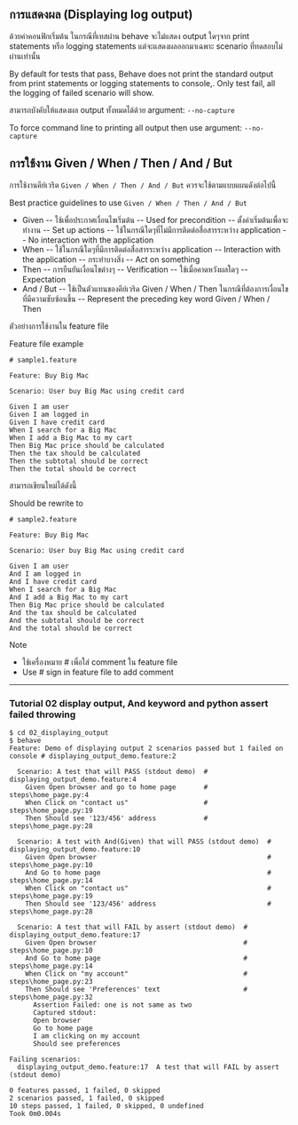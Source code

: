 
## การแสดงผล (Displaying  log output)

ด้วยค่าคอนฟิกเริ่มต้น ในกรณีที่เทสผ่าน behave จะไม่แสดง output ใดๆจาก print statements หรือ logging statements แต่จะแสดงผลออกมาเฉพาะ scenario ที่ทดสอบไม่ผ่านเท่านั้น 
 
By default for tests that pass, Behave does not print the standard output from print statements or logging statements to console,. Only test fail, all the logging of failed scenario will show. 

สามารถบังคับให้แสดงผล output ทั้งหมดได้ด้วย argument: `--no-capture`

To force command line to printing all output then use argument: `--no-capture`


## การใช้งาน Given / When / Then / And / But

การใช้งานคีย์เวริด `Given / When / Then / And / But` ควรจะใช้ตามแบบแผนดังต่อไปนี้

Best practice guidelines to use `Given / When / Then / And / But` 

 - Given
 -- ใช้เพื่อประกาศเงื่อนไขเริ่มต้น 
 -- Used for precondition
 -- ตั้งค่าเริ่มต้นเพื่อจะทำงาน 
-- Set up actions
 -- ใช้ในกรณีใดๆที่ไม่มีการติดต่อสื่อสารระหว่าง application 
 -- No interaction with the application
 - When
 -- ใช้ในกรณีใดๆที่มีการติดต่อสื่อสารระหว่าง application 
 -- Interaction with the application
 -- กระทำบางสิ่ง 
-- Act on something
 - Then
 -- การยืนยันเงื่อนไขต่างๆ 
 -- Verification
 -- ใช้เมื่อคาดหวังผลใดๆ 
-- Expectation
 - And / But
 -- ใช้เป็นตัวแทนของคีย์เวริด Given / When / Then ในกรณีที่ต้องการเงื่อนไขที่มีความซับซ้อนขึ้น 
 -- Represent the preceding key word Given / When / Then

ตัวอย่างการใช้งานใน feature file 

Feature file example

```
# sample1.feature

Feature: Buy Big Mac

Scenario: User buy Big Mac using credit card

Given I am user 
Given I am logged in 
Given I have credit card 
When I search for a Big Mac 
When I add a Big Mac to my cart 
Then Big Mac price should be calculated 
Then the tax should be calculated 
Then the subtotal should be correct 
Then the total should be correct
```
สามารถเขียนใหม่ได้ดังนี้

Should be rewrite to
```
# sample2.feature

Feature: Buy Big Mac

Scenario: User buy Big Mac using credit card

Given I am user 
And I am logged in 
And I have credit card 
When I search for a Big Mac 
And I add a Big Mac to my cart 
Then Big Mac price should be calculated 
And the tax should be calculated 
And the subtotal should be correct 
And the total should be correct
```

Note
- ใช้เครื่องหมาย # เพื่อใส่ comment ใน feature file
- Use # sign in feature file to add comment

---------------------------

### Tutorial 02 display output, And keyword and python assert failed throwing 

```
$ cd 02_displaying_output
$ behave
Feature: Demo of displaying output 2 scenarios passed but 1 failed on console # displaying_output_demo.feature:2

  Scenario: A test that will PASS (stdout demo)  # displaying_output_demo.feature:4
    Given Open browser and go to home page       # steps\home_page.py:4
    When Click on "contact us"                   # steps\home_page.py:19
    Then Should see '123/456' address            # steps\home_page.py:28

  Scenario: A test with And(Given) that will PASS (stdout demo)  # displaying_output_demo.feature:10
    Given Open browser                                           # steps\home_page.py:10
    And Go to home page                                          # steps\home_page.py:14
    When Click on "contact us"                                   # steps\home_page.py:19
    Then Should see '123/456' address                            # steps\home_page.py:28

  Scenario: A test that will FAIL by assert (stdout demo)  # displaying_output_demo.feature:17
    Given Open browser                                     # steps\home_page.py:10
    And Go to home page                                    # steps\home_page.py:14
    When Click on "my account"                             # steps\home_page.py:23
    Then Should see 'Preferences' text                     # steps\home_page.py:32
      Assertion Failed: one is not same as two
      Captured stdout:
      Open browser
      Go to home page
      I am clicking on my account
      Should see preferences

Failing scenarios:
  displaying_output_demo.feature:17  A test that will FAIL by assert (stdout demo)

0 features passed, 1 failed, 0 skipped
2 scenarios passed, 1 failed, 0 skipped
10 steps passed, 1 failed, 0 skipped, 0 undefined
Took 0m0.004s
```


